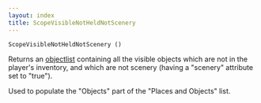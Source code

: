 ```yaml
---
layout: index
title: ScopeVisibleNotHeldNotScenery
---
```


    ScopeVisibleNotHeldNotScenery ()

Returns an [objectlist](../../../types/objectlist.html) containing all the visible objects which are not in the player's inventory, and which are not scenery (having a "scenery" attribute set to "true").

Used to populate the "Objects" part of the "Places and Objects" list.

